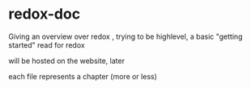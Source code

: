 # redox-doc
Giving an overview over redox , trying to be highlevel, a basic "getting started" read for redox

will be hosted on the website, later

each file represents a chapter (more or less)
